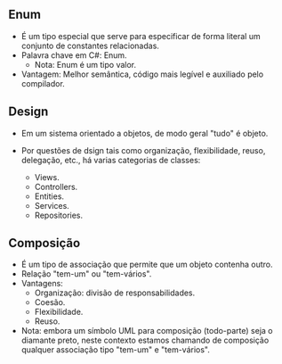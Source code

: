 ## Enum

- É um tipo especial que serve para especificar de forma literal um conjunto de constantes relacionadas.
- Palavra chave em C#: Enum.
    - Nota: Enum é um tipo valor.
- Vantagem: Melhor semântica, código mais legível e auxiliado pelo compilador.

## Design

- Em um sistema orientado a objetos, de modo geral "tudo" é objeto.

- Por questões de dsign tais como organização, flexibilidade, reuso, delegação, etc., há varias categorias de classes:
    - Views.
    - Controllers.
    - Entities.
    - Services.
    - Repositories.

## Composição

- É um tipo de associação que permite que um objeto contenha outro.
- Relação "tem-um" ou "tem-vários".
- Vantagens:
    - Organização: divisão de responsabilidades.
    - Coesão.
    - Flexibilidade.
    - Reuso.
- Nota: embora um símbolo UML para composição (todo-parte) seja o diamante preto, neste contexto estamos chamando de composição qualquer associação tipo "tem-um" e "tem-vários".

